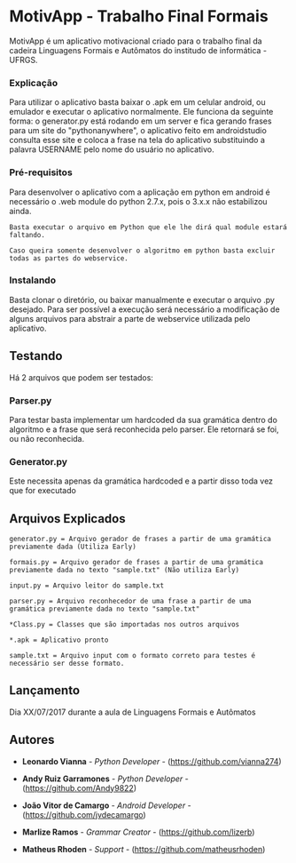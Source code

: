 # MotivApp - Trabalho Final Formais

MotivApp é um aplicativo motivacional criado para o trabalho final da cadeira Linguagens Formais e Autômatos do institudo de informática - UFRGS.

### Explicação 

Para utilizar o aplicativo basta baixar o .apk em um celular android, ou emulador e executar o aplicativo normalmente.
Ele funciona da seguinte forma: o generator.py está rodando em um server e fica gerando frases para um site do "pythonanywhere", o aplicativo feito em androidstudio consulta esse site e coloca a frase na tela do aplicativo substituindo a palavra USERNAME pelo nome do usuário no aplicativo.


### Pré-requisitos 

Para desenvolver o aplicativo com a aplicação em python em android é necessário o .web module do python 2.7.x, pois o 3.x.x não estabilizou ainda.

```
Basta executar o arquivo em Python que ele lhe dirá qual module estará faltando.
```
```
Caso queira somente desenvolver o algoritmo em python basta excluir todas as partes do webservice.
```

### Instalando

Basta clonar o diretório, ou baixar manualmente e executar o arquivo .py desejado.
Para ser possível a execução será necessário a modificação de alguns arquivos para abstrair a parte de webservice utilizada pelo aplicativo.


## Testando

Há 2 arquivos que podem ser testados:
### Parser.py
Para testar basta implementar um hardcoded da sua gramática dentro do algoritmo e a frase que será reconhecida pelo parser. Ele retornará se foi, ou não reconhecida.
### Generator.py
Este necessita apenas da gramática hardcoded e a partir disso toda vez que for executado


## Arquivos Explicados
```
generator.py = Arquivo gerador de frases a partir de uma gramática previamente dada (Utiliza Early)

formais.py = Arquivo gerador de frases a partir de uma gramática previamente dada no texto "sample.txt" (Não utiliza Early)

input.py = Arquivo leitor do sample.txt

parser.py = Arquivo reconhecedor de uma frase a partir de uma gramática previamente dada no texto "sample.txt"

*Class.py = Classes que são importadas nos outros arquivos

*.apk = Aplicativo pronto

sample.txt = Arquivo input com o formato correto para testes é necessário ser desse formato.
```

## Lançamento

Dia XX/07/2017 durante a aula de Linguagens Formais e Autômatos

## Autores

* **Leonardo Vianna** - *Python Developer* - (https://github.com/vianna274)

* **Andy Ruiz Garramones** - *Python Developer* - (https://github.com/Andy9822)

* **João Vitor de Camargo** - *Android Developer* - (https://github.com/jvdecamargo)

* **Marlize Ramos** - *Grammar Creator* - (https://github.com/lizerb)

* **Matheus Rhoden** - *Support* - (https://github.com/matheusrhoden)

